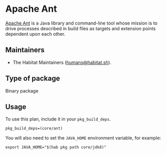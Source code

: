 # Apache Ant

[Apache Ant][1] is a Java library and command-line tool whose mission is to drive processes described in build files as targets and extension points dependent upon each other.

## Maintainers

* The Habitat Maintainers (humans@habitat.sh).

## Type of package

Binary package

## Usage

To use this plan, include it in your `pkg_build_deps`.

```
pkg_build_deps=(core/ant)
```

You will also need to set the `JAVA_HOME` environment variable, for example:

```
export JAVA_HOME="$(hab pkg path core/jdk8)"
```

[1]: https://ant.apache.org/index.html
